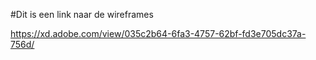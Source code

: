 #Dit is een link naar de wireframes

https://xd.adobe.com/view/035c2b64-6fa3-4757-62bf-fd3e705dc37a-756d/
